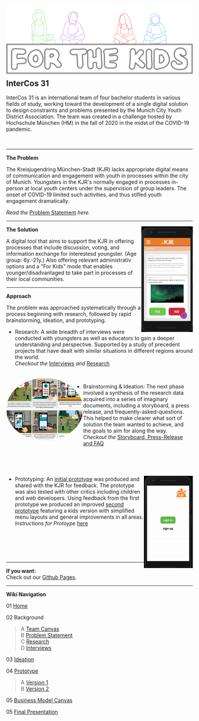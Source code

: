 <p>
  <a href=""><img  align='right' src="readMeImg/banner.jpg"></a>
</p>



## InterCos 31

InterCos 31 is an international team of four bachelor students in various fields of study, working toward the development of a single digital solution to design constraints and problems presented by the Munich City Youth District Association. The team was created in a challenge hosted by Hochschule München (HM) in the fall of 2020 in the midst of the COVID-19 pandemic.

<br/>

---


**The Problem**

The Kreisjugendring München-Stadt (KJR) lacks appropriate digital means of communication and engagement with youth in processes within the city of Munich. Youngsters in the KJR's normally engaged in processes in-person at local youth centers under the supervision of group leaders. The onset of COVID-19 limited such activities, and thus stifled youth engagement dramatically.

*Read the* [Problem Statement](https://github.com/gxc-international-innovation-challenge/gxc-team-31/wiki/Problem-Statement) *here.*
<br/>

---
<p>
  <a href=""><img  align='right' src="readMeImg/ProtoAdult.gif"></a>
</p>

**The Solution** 

A digital tool that aims to support the KJR in offering processes that include discussion, voting, and information exchange for interestesd youngster. (Age group: 6y.-21y.)
Also offering relevant administrativ options and a "For Kids" mode that enables younger/disadvantaged to take part in processes of their local communities.

---


**Approach**

The problem was approached systematically through a process beginning with research, followed by rapid brainstorming, ideation, and prototyping.

- Research: A wide breadth of interviews were conducted with youngsters as well as educators to gain a deeper understanding and perspective. Supported by a study of precedent projects that have dealt with similar situations in different regions around the world.<br/>*Checkout the* [Interviews](https://github.com/gxc-international-innovation-challenge/gxc-team-31/wiki/Stakeholder-Interviews) *and* [Research](https://github.com/gxc-international-innovation-challenge/gxc-team-31/wiki/Research)
<br/>
<a>
  <img style="border-radius:50%" align="left" src='readMeImg/storyboard-thumb.PNG' />
</a>

- Brainstorming & Ideation: The next phase involved a synthesis of the research data acquired into a series of imaginary documents, including a storyboard, a press release, and frequently-asked-questions. This helped to make clearer what sort of solution the team wanted to achieve, and the goals to aim for along the way.<br/>*Checkout the* [Storyboard, Press-Release and FAQ](https://github.com/gxc-international-innovation-challenge/gxc-team-31/wiki/Assignment-Ideation)
<br/>
<br/>
<br/>

<p>
  <a href=""><img  align='right' src='readMeImg/protoKids.gif'></a>
</p>

- Prototyping: An [initial prototype](https://www.figma.com/proto/NT97XEBawDZI0jdY4pDuLH/gxc_prototype_v1.0_31?node-id=0%3A1&scaling=scale-down) was produced and shared with the KJR for feedback. The prototype was also tested with other critics including children and web developers. Using feedback from the first prototype we produced an improved [second prototype](https://www.figma.com/proto/2mMAvq56hEX7r5Xwsx5KP8/gxc_prototype_v2.0_31?node-id=0%3A1&scaling=scale-down) featuring a kids version with simplified menu layouts and general improvements in all areas.<br/>
*Instructions for Protoype* [here](https://github.com/gxc-international-innovation-challenge/gxc-team-31/wiki/Prototype)

<br/><br/><br/><br/>


***
**If you want:**
<br />Check out our [Github Pages](https://gxc-international-innovation-challenge.github.io/gxc-team-31/).
***

**Wiki Navigation**

01 [Home](https://github.com/gxc-international-innovation-challenge/gxc-team-31/wiki)

02 Background 
> A [Team Canvas](https://github.com/gxc-international-innovation-challenge/gxc-team-31/wiki/Team-Canvas)
<br /> B [Problem Statement](https://github.com/gxc-international-innovation-challenge/gxc-team-31/wiki/Problem-Statement)
<br /> C [Research](https://github.com/gxc-international-innovation-challenge/gxc-team-31/wiki/Research)
<br /> D [Interviews](https://github.com/gxc-international-innovation-challenge/gxc-team-31/wiki/Stakeholder-Interviews)

03 [Ideation](https://github.com/gxc-international-innovation-challenge/gxc-team-31/wiki/Assignment-Ideation)

04 [Prototype](https://github.com/gxc-international-innovation-challenge/gxc-team-31/wiki/Prototype)
> A [Version 1](https://github.com/gxc-international-innovation-challenge/gxc-team-31/wiki/Prototyping-a-solution:--Sprint-1)
<br /> B [Version 2](https://github.com/gxc-international-innovation-challenge/gxc-team-31/wiki/Prototyping-a-solution:--Sprint-2)

05 [Business Model Canvas](https://github.com/gxc-international-innovation-challenge/gxc-team-31/wiki/Business-Model-Canvas)

05 [Final Presentation](https://github.com/gxc-international-innovation-challenge/gxc-team-31/wiki/Final-Presentation)

